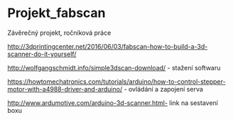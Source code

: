 # Projekt_fabscan
Závěrečný projekt, ročníková práce

http://3dprintingcenter.net/2016/06/03/fabscan-how-to-build-a-3d-scanner-do-it-yourself/


http://wolfgangschmidt.info/simple3dscan-download/  - stažení softwaru


https://howtomechatronics.com/tutorials/arduino/how-to-control-stepper-motor-with-a4988-driver-and-arduino/ - ovládání a zapojení serva

http://www.ardumotive.com/arduino-3d-scanner.html- link na sestavení boxu

